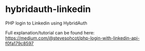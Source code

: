 # hybridauth-linkedin
PHP login to Linkedin using HybridAuth

Full explanation/tutorial can be found here:
https://medium.com/@stevesohcot/php-login-with-linkedin-api-f0fa179c8597
